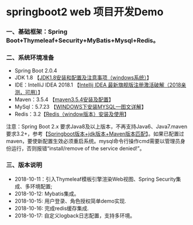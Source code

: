 # springboot2 web 项目开发Demo

### 一、基础框架：Spring Boot+Thymeleaf+Security+MyBatis+Mysql+Redis。

### 二、系统环境准备

* Spring Boot 2.0.4
* JDK 1.8 【[JDK1.8安装和配置及注意事项（windows系统）](https://blog.csdn.net/u014166319/article/details/71791287)】
* IDE：IntelliJ IDEA 2018.1 【[Intellij IDEA 最新旗舰版注册激活破解（2018亲测，可用）](https://www.cnblogs.com/aacoutlook/p/9036299.html)】
* Maven：3.5.4 【[maven3.5.4安装及配置](https://blog.csdn.net/qq_41211007/article/details/81660530)】
* MySql：5.7.23 【[WINDOWS下安装MYSQL—图文详解](https://www.cnblogs.com/reyinever/p/8551977.html)】
* Redis：3.2【[Redis（window版本）安装及使用](https://blog.csdn.net/qq_32444825/article/details/80718650)】

注意：Spring Boot 2.x 要求Java8及以上版本，不再支持Java6、Java7.maven要求3.2+，参考【[Springboot版本+jdk版本+Maven版本匹配](https://blog.csdn.net/weixin_42190794/article/details/81772620)】。如果已配置过maven，要使新配置生效必须重启系统。mysql命令行操作cmd需要以管理员身份运行，否则报错“install/remove of the service denied!”。

### 三、版本说明

* 2018-10-11：引入Thymeleaf模板引擎渲染Web视图、Spring Security集成、多环境配置;
* 2018-10-12: Mybatis集成。
* 2018-10-15: 用户登录、角色授权简单demo实现.
* 2018-10-16: 完成redis缓存集成.
* 2018-10-17: 自定义logback日志配置，支持多环境。


